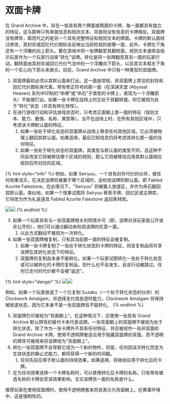 # 双面卡牌

在 Grand Archive 中，存在一些具有两个牌面或两面的卡牌，每一面都具有独立的特征，这与那种只有单面信息和规则文本、背面则没有信息的卡牌相反。双面牌没有牌背，取而代之的是另一个具有完整特征和规则文本的牌面。卡牌的默认面经过修改，其封存或回忆代价图标会反映出当前检视的是哪一面，此外，卡牌左下角还有一个浮雕的向上箭头。要在游戏中将一张牌翻至其翻转面，规则文本通常会指示玩家作为一个玩家行动来“转化”该牌。转化是将一张牌翻至其另一面的玩家行动。翻转面由其封存或回忆代价气泡中的一个浮雕向下箭头，以及其文本框左下角的一个实心向下箭头来表示。目前，Grand Archive 中只有一种类型的双面牌。



1. 双面牌最初必须以其默认面来打出。这一面由常规、非双面牌上常见的封存和回忆代价图标来代表。带有修正符号的那一面（在深渊天堂 (Abyssal Heaven) 系列中印制的“命缚”或“命石”子类型的卡牌上，表现为一个浮雕箭头）不能被打出。如果一张卡牌在战场上时正处于其翻转面，则它被视为处于“转化”状态（并具有转化特性）。
2. 在进行游戏行动和评估游戏状态时，只考虑正面朝上那一面的特征（规则文本、能力、数值、名称、类型等）。当不在战场上时，在所有其他区域中，只考虑该卡牌默认面的特征。
   1. 如果一张处于转化状态的双面牌从战场上移至任何其他区域，它必须被物理上翻回其默认面。如果适用，最后已知信息仍将考虑其转化那一面的任何特征。
   2. 如果一张处于转化状态的双面牌，其类型与默认面的类型不同，且这种不同会改变它将被移往哪个区域的规则，那么它将被移往应用其默认面相应规则后所对应的区域。

{% hint style="info" %}
例如，如果 Seiryuu，一个具有封存代价的伙伴，被任何效果消灭，在决定该牌将被置于哪个区域时，会检视该牌的默认面，即 Fabled Azurite Fatestone。在此情况下，"Seiryuu" 将被置入放逐区，并作为命石翻回其默认面。类似地，如果一个效果试图将 Seiryuu 移至手牌、回忆区或主牌库，它将改为作为礼装道具 Fabled Azurite Fatestone 返回素材库。

![](<../../.gitbook/assets/image (3) (1) (1) (1).png>)![](<../../.gitbook/assets/image (5) (1) (1).png>)
{% endhint %}

3. 如果一个玩家具有与一张双面牌相关的知情许可（即，该牌对该玩家是公开或非公开的），他们可以通过翻动来检视该牌的任意一面。
   1. 以此方式翻动不被视为一次转化。
4. 如果一张双面牌被复制，只有其当前那一面的特征会被复制。
   1. 如果一张卡牌复制了一张处于转化状态的卡牌的特征，则该复制品将共享该牌在其转化状态下的特征。
   2. 双面牌的复制品本身不能转化。如果一个玩家试图转化一张处于转化状态或可以被转化的卡牌的复制品，则什么也不会发生，且该行动被跳过。任何已支付的代价都不会被“返还”。

{% hint style="danger" %}
![](<../../.gitbook/assets/image (6) (1).png>)![](<../../.gitbook/assets/image (7) (1).png>)

例如，如果一个玩家放逐了一个已复制 Suzaku（一个处于转化状态的伙伴）的 Clockwork Amalgam，并选择支付其放逐时能力，Clockwork Amalgam 将保持被放逐状态，因为它本身不是一张双面牌且不能转化。
{% endhint %}

5. 双面牌仍可被视为“背面朝上”。在这种情况下，应使用一张具有 Grand Archive 默认牌背的替代卡来代表该牌。一张背面朝上的双面牌不被视为处于转化状态，除了作为一张卡牌外不具有任何特征，并应被视作一张非双面的 Grand Archive 卡牌。使用不透明牌套适合用于隐藏双面牌的背面，而不透明的牌背可被用来将该牌视为“背面朝上”。
6. 转化一张双面牌不会导致它成为一个新的物件，但是，任何因该次转化而变为生效状态的静止式能力，都将获得一个新的时间戳。
   1. 任何先前应用于默认面的持续效果，如果适用，将继续应用于转化后的卡牌。
7. 在为任何效果选择一个卡牌名称时，可以使用转化后卡牌的名称。只有带有被选名称的卡牌会受该效果影响，无论该牌另一面的名称是什么。

推荐玩家在使用双面牌时，使用不透明牌套来将其表示为背面朝上。在赛事环境中，这是强制性的。
